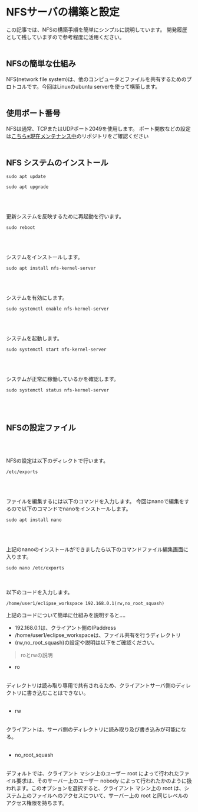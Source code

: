 # NFSサーバの構築と設定
この記事では、NFSの構築手順を簡単にシンプルに説明しています。
開発履歴として残していますので参考程度に活用ください。
<br>
<br>
## NFSの簡単な仕組み
NFS(network file system)は、他のコンピュータとファイルを共有するためのプロトコルです。今回はLinuxのubuntu serverを使って構築します。
<br>
<br>
## 使用ポート番号
NFSは通常、TCPまたはUDPポート2049を使用します。
ポート開放などの設定は[こちら※現在メンテナンス中](https://github.com/kazu71)のリポジトリをご確認ください
<br>
<br>
## NFS システムのインストール
```
sudo apt update
```
```
sudo apt upgrade
```
<br>
<br>

更新システムを反映するために再起動を行います。
```
sudo reboot
```
<br>
<br>

システムをインストールします。
```
sudo apt install nfs-kernel-server
```
<br>
<br>

システムを有効にします。
```
sudo systemctl enable nfs-kernel-server
```
<br>
<br>

システムを起動します。
```
sudo systemctl start nfs-kernel-server
```
<br>
<br>

システムが正常に稼働しているかを確認します。
```
sudo systemctl status nfs-kernel-server
```
<br>
<br>

## NFSの設定ファイル
<br>
<br>

NFSの設定は以下のディレクトで行います。
```
/etc/exports
```
<br>
<br>

ファイルを編集するには以下のコマンドを入力します。
今回はnanoで編集をするので以下のコマンドでnanoをインストールします。
```
sudo apt install nano
```
<br>
<br>

上記のnanoのインストールができましたら以下のコマンドファイル編集画面に入ります。
```
sudo nano /etc/exports
```
<br>
<br>
以下のコードを入力します。

```
/home/user1/eclipse_workspace 192.168.0.1(rw,no_root_squash)
```

上記のコードについて簡単に仕組みを説明すると....
- 192.168.0.1は、クライアント側のIPaddress
- /home/user1/eclipse_workspaceは、ファイル共有を行うディレクトリ
- (rw,no_root_squash)の設定や説明は以下をご確認ください。

> roとrwの説明
- ro
<br>
ディレクトリは読み取り専用で共有されるため、クライアントサーバ側のディレクトリに書き込むことはできない。
<br>
<br>

- rw
<br>
クライアントは、サーバ側のディレクトリに読み取り及び書き込みが可能になる。
<br>
<br>

- no_root_squash
<br>
デフォルトでは、クライアント マシン上のユーザー root によって行われたファイル要求は、そのサーバー上のユーザー nobody によって行われたかのように扱われます。このオプションを選択すると、クライアント マシン上の root は、システム上のファイルへのアクセスについて、サーバー上の root と同じレベルのアクセス権限を持ちます。
<br>
<br>




